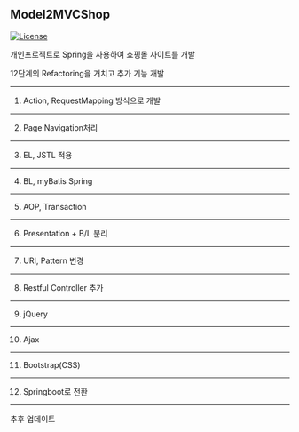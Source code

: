 ## Model2MVCShop
[![License](https://img.shields.io/badge/license-MIT-blue.svg?style=flat-square)](LICENSE)

개인프로젝트로 Spring을 사용하여 쇼핑몰 사이트를 개발

12단계의 Refactoring을 거치고 추가 기능 개발

-------------------------------------------------
1. Action, RequestMapping 방식으로 개발


------------------------------------------------
2. Page Navigation처리


------------------------------------------------
3. EL, JSTL 적용


-----------------------------------------------
4. BL, myBatis Spring


-----------------------------------------------
5. AOP, Transaction


-----------------------------------------------
6. Presentation + B/L 분리


-----------------------------------------------
7. URI, Pattern 변경


-----------------------------------------------
8. Restful Controller 추가


-----------------------------------------------
9. jQuery


-----------------------------------------------
10. Ajax


-----------------------------------------------
11. Bootstrap(CSS)


-----------------------------------------------
12. Springboot로 전환


-----------------------------------------------

추후 업데이트
